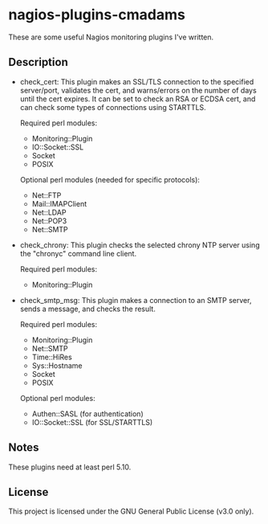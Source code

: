 # nagios-plugins-cmadams

These are some useful Nagios monitoring plugins I've written.

## Description

* check_cert: 
    This plugin makes an SSL/TLS connection to the specified server/port,
    validates the cert, and warns/errors on the number of days until the
    cert expires. It can be set to check an RSA or ECDSA cert, and can check
    some types of connections using STARTTLS.

    Required perl modules:
    - Monitoring::Plugin
    - IO::Socket::SSL
    - Socket
    - POSIX

    Optional perl modules (needed for specific protocols):
    - Net::FTP
    - Mail::IMAPClient
    - Net::LDAP
    - Net::POP3
    - Net::SMTP


* check_chrony: 
    This plugin checks the selected chrony NTP server using the
    "chronyc" command line client.

    Required perl modules:
    - Monitoring::Plugin


* check_smtp_msg:
    This plugin makes a connection to an SMTP server, sends a message, and
    checks the result.

    Required perl modules:
    - Monitoring::Plugin
    - Net::SMTP
    - Time::HiRes
    - Sys::Hostname
    - Socket
    - POSIX

    Optional perl modules:
    - Authen::SASL (for authentication)
    - IO::Socket::SSL (for SSL/STARTTLS)


## Notes

These plugins need at least perl 5.10.

## License

This project is licensed under the GNU General Public License (v3.0 only).
